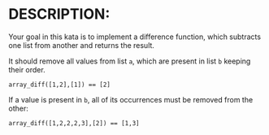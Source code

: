 # DESCRIPTION:
Your goal in this kata is to implement a difference function, which subtracts one list from another and returns the result.

It should remove all values from list `a`, which are present in list `b` keeping their order.

```
array_diff([1,2],[1]) == [2]
```

If a value is present in `b`, all of its occurrences must be removed from the other:

```array_diff([1,2,2,2,3],[2]) == [1,3]```
